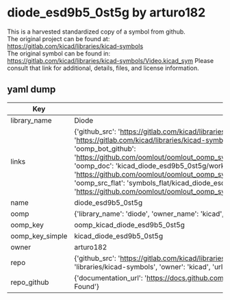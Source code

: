 # diode_esd9b5_0st5g by arturo182  
This is a harvested standardized copy of a symbol from github.  
The original project can be found at:  
https://gitlab.com/kicad/libraries/kicad-symbols  
The original symbol can be found in:
https://gitlab.com/kicad/libraries/kicad-symbols/Video.kicad_sym
Please consult that link for additional, details, files, and license information.  
## yaml dump  
| Key | Value |  
| --- | --- |  
| library_name | Diode |  
| links | {'github_src': 'https://gitlab.com/kicad/libraries/kicad-symbols/Video.kicad_sym', 'github_src_repo': 'https://gitlab.com/kicad/libraries/kicad-symbols', 'oomp_bot': 'kicad_diode_esd9b5_0st5g/working', 'oomp_bot_github': 'https://github.com/oomlout/oomlout_oomp_symbol_bot/tree/main/kicad_diode_esd9b5_0st5g/working', 'oomp_doc': 'kicad_diode_esd9b5_0st5g/working', 'oomp_doc_github': 'https://github.com/oomlout/oomlout_oomp_symbol_doc/tree/main/kicad_diode_esd9b5_0st5g/working', 'oomp_src_flat': 'symbols_flat/kicad_diode_esd9b5_0st5g/working', 'oomp_src_flat_github': 'https://github.com/oomlout/oomlout_oomp_symbol_src/tree/main/kicad_diode_esd9b5_0st5g/working'} |  
| name | diode_esd9b5_0st5g |  
| oomp | {'library_name': 'diode', 'owner_name': 'kicad', 'symbol_name': 'diode_esd9b5_0st5g'} |  
| oomp_key | oomp_kicad_diode_esd9b5_0st5g |  
| oomp_key_simple | kicad_diode_esd9b5_0st5g |  
| owner | arturo182 |  
| repo | {'github_src': 'https://gitlab.com/kicad/libraries/kicad-symbols/Video.kicad_sym', 'name': 'libraries/kicad-symbols', 'owner': 'kicad', 'url': 'https://gitlab.com/kicad/libraries/kicad-symbols'} |  
| repo_github | {'documentation_url': 'https://docs.github.com/rest/repos/repos#get-a-repository', 'message': 'Not Found'} |  

